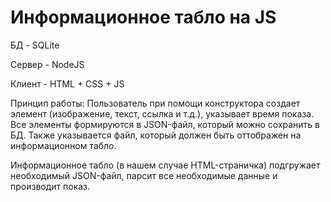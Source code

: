 # Информационное табло на JS

БД - SQLite

Сервер - NodeJS

Клиент - HTML + CSS + JS

Принцип работы: Пользователь при помощи конструктора создает элемент (изображение, текст, ссылка и т.д.), указывает время показа. 
Все элементы формируются в JSON-файл, который можно сохранить в БД. Также указывается файл, который должен быть оттображен на информационном табло.

Информационное табло (в нашем случае HTML-страничка) подгружает необходимый JSON-файл, парсит все необходимые данные и производит показ. 
